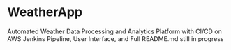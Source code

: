 # WeatherApp
Automated Weather Data Processing and Analytics Platform with CI/CD on AWS
Jenkins Pipeline, User Interface, and Full README.md still in progress
